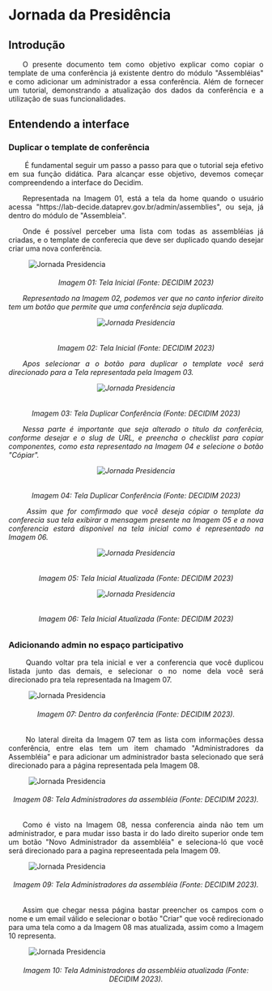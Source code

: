 # Jornada da Presidência

## Introdução
<p align="justify">
&emsp;&emsp;O presente documento tem como objetivo explicar como copiar o template de uma conferência já existente dentro do módulo "Assembléias" e como adicionar um administrador a essa conferência. Além de fornecer um tutorial, demonstrando a atualização dos dados da conferência e a utilização de suas funcionalidades.
</p>

## Entendendo a interface
### Duplicar o template de conferência
<p align="justify">
&emsp;&emsp; É fundamental seguir um passo a passo para que o tutorial seja efetivo em sua função didática. Para alcançar esse objetivo, devemos começar compreendendo a interface do Decidim.
</p>

<p align="justify">
&emsp;&emsp;Representada na Imagem 01, está a tela da home quando o usuário acessa "https://lab-decide.dataprev.gov.br/admin/assemblies", ou seja, já dentro do módulo de "Assembleia".
</p>

<p align="justify">
&emsp;&emsp;Onde é possível perceber uma lista com todas as assembléias já criadas, e o template de conferecia que deve ser duplicado quando desejar criar uma nova conferência.
</p>

<figure markdown>
<img src= "https://gitlab.com/lappis-unb/decidimbr/documentacao/-/raw/main/docs/assetsJP/Jornada%20da%20Presidencia%20pt.01.png" alt="Jornada Presidencia" style="float: none; margin: auto"> 
</figure>
<p align="justify">
<h6 align = "center">Imagem 01: Tela Inicial (Fonte: DECIDIM 2023)
</p>

<p align="justify">
&emsp;&emsp;Representado na Imagem 02, podemos ver que no canto inferior direito tem um botão que permite que uma conferência seja duplicada.
</p>

<figure markdown>
<img src= "https://gitlab.com/lappis-unb/decidimbr/documentacao/-/raw/main/docs/assetsJP/Jornada%20da%20Presidencia%20pt.02.png" alt="Jornada Presidencia" style="float: none; margin: auto"> 
</figure>
<p align="justify">
<h6 align = "center">Imagem 02: Tela Inicial (Fonte: DECIDIM 2023)
</p>

<p align="justify">
&emsp;&emsp;Apos selecionar a o botão para duplicar o template você será direcionado para a Tela representada pela Imagem 03.
</p>

<figure markdown>
<img src= "https://gitlab.com/lappis-unb/decidimbr/documentacao/-/raw/main/docs/assetsJP/Jornada%20da%20Presidencia%20pt.03.png" alt="Jornada Presidencia" style="float: none; margin: auto"> 
</figure>
<p align="justify">
<h6 align = "center">Imagem 03: Tela Duplicar Conferência (Fonte: DECIDIM 2023)
</p>

<p align="justify">
&emsp;&emsp;Nessa parte é importante que seja alterado o titulo da conferêcia, conforme desejar e o slug de URL, e preencha o checklist para copiar componentes, como esta representado na Imagem 04 e selecione o botão "Cópiar".
</p>

<figure markdown>
<img src= "https://gitlab.com/lappis-unb/decidimbr/documentacao/-/raw/main/docs/assetsJP/Jornada%20da%20Presidencia%20pt.04.png" alt="Jornada Presidencia" style="float: none; margin: auto"> 
</figure>
<p align="justify">
<h6 align = "center">Imagem 04: Tela Duplicar Conferência (Fonte: DECIDIM 2023)
</p>

<p align="justify">
&emsp;&emsp;  Assim que for comfirmado que você deseja cópiar o template da conferecia sua tela exibirar a mensagem presente na Imagem 05 e a nova conferencia estará disponivel na tela inicial como é representado na Imagem 06.
</p>

<figure markdown>
<img src= "https://gitlab.com/lappis-unb/decidimbr/documentacao/-/raw/main/docs/assetsJP/Jornada%20da%20Presidencia%20pt.05.png" alt="Jornada Presidencia" style="float: none; margin: auto"> 
</figure>
<p align="justify">
<h6 align = "center"> Imagem 05: Tela Inicial Atualizada (Fonte: DECIDIM 2023)
</p>

<figure markdown>
<img src= "https://gitlab.com/lappis-unb/decidimbr/documentacao/-/raw/main/docs/assetsJP/Jornada%20da%20Presidencia%20pt.06.png" alt="Jornada Presidencia" style="float: none; margin: auto"> 
</figure>
<p align="justify">
<h6 align = "center"> Imagem 06: Tela Inicial Atualizada (Fonte: DECIDIM 2023)
</p>

### Adicionando admin no espaço participativo
<p align="justify">
&emsp;&emsp; Quando voltar pra tela inicial e ver a conferencia que você duplicou listada junto das demais, e selecionar o no nome dela você será direcionado pra tela representada na Imagem 07. 
</p>

<figure markdown>
<img src= "https://gitlab.com/lappis-unb/decidimbr/documentacao/-/raw/main/docs/assetsJP/Jornada%20da%20Presidencia%20pt.07.png" alt="Jornada Presidencia" style="float: none; margin: auto"> 
</figure>
<p align="center">
 <h6 align = "center"> Imagem 07: Dentro da conferência (Fonte: DECIDIM 2023).</h6>
</p>

<p align="justify">
&emsp;&emsp; No lateral direita da Imagem 07 tem as lista com informações dessa conferência, entre elas tem um item chamado "Administradores da Assembléia" e para adicionar um administrador basta selecionado que será direcionado para a página representada pela Imagem 08.
</p>

<figure markdown>
<img src= "https://gitlab.com/lappis-unb/decidimbr/documentacao/-/raw/main/docs/assetsJP/Jornada%20da%20Presidencia%20pt.08.png" alt="Jornada Presidencia" style="float: none; margin: auto"> 
</figure>
<p align="center">
 <h6 align = "center"> Imagem 08: Tela Administradores da assembléia (Fonte: DECIDIM 2023).</h6>
</p>

<p align="justify">
&emsp;&emsp;Como é visto na Imagem 08, nessa conferencia ainda não tem um administrador, e para mudar isso basta ir do lado direito superior onde tem um botão "Novo Administrador da assembléia" e seleciona-ló que você será direcionado para a pagina represeentada pela Imagem 09.
</p>

<figure markdown>
<img src= "https://gitlab.com/lappis-unb/decidimbr/documentacao/-/raw/main/docs/assetsJP/Jornada%20da%20Presidencia%20pt.09.png" alt="Jornada Presidencia" style="float: none; margin: auto"> 
</figure>
<p align="center">
 <h6 align = "center"> Imagem 09: Tela Administradores da assembléia (Fonte: DECIDIM 2023).</h6>
</p>

<p align="justify">
&emsp;&emsp;Assim que chegar nessa página bastar preencher os campos com o nome e um email válido e selecionar o botão "Criar" que você redirecionado para uma tela como a da Imagem 08 mas atualizada, assim como a Imagem 10 representa.
</p>

<figure markdown>
<img src= "https://gitlab.com/lappis-unb/decidimbr/documentacao/-/raw/main/docs/assetsJP/Jornada%20da%20Presidencia%20pt.10.png" alt="Jornada Presidencia" style="float: none; margin: auto"> 
</figure>
<p align="center">
 <h6 align = "center"> Imagem 10: Tela Administradores da assembléia atualizada (Fonte: DECIDIM 2023).</h6>
</p>